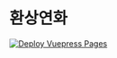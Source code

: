 # 환상연화
[![Deploy Vuepress Pages](https://github.com/HwanSangYeonHwa/hwansangyeonhwa.github.io/actions/workflows/vuepress-build-deploy.yml/badge.svg?branch=main&event=status)](https://github.com/HwanSangYeonHwa/hwansangyeonhwa.github.io/actions/workflows/vuepress-build-deploy.yml)
